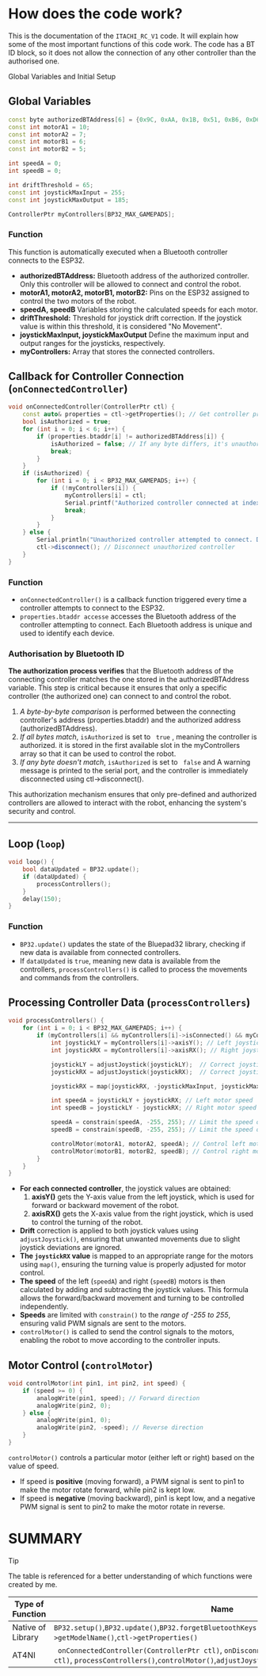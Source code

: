 # How does the code work?
This is the documentation of the `ITACHI_RC_V1` code.
It will explain how some of the most important functions of this code work.
The code has a BT ID block, so it does not allow the connection of any other controller than the authorised one.

Global Variables and Initial Setup

## Global Variables
```cpp
const byte authorizedBTAddress[6] = {0x9C, 0xAA, 0x1B, 0x51, 0xB6, 0xD6}; // Authorized Bluetooth address
const int motorA1 = 10; 
const int motorA2 = 7;  
const int motorB1 = 6; 
const int motorB2 = 5;  

int speedA = 0; 
int speedB = 0; 

int driftThreshold = 65; 
const int joystickMaxInput = 255;   
const int joystickMaxOutput = 185;  

ControllerPtr myControllers[BP32_MAX_GAMEPADS]; 
```
### Function
This function is automatically executed when a Bluetooth controller connects to the ESP32.
- **authorizedBTAddress:** Bluetooth address of the authorized controller. Only this controller will be allowed to connect and control the robot.
- **motorA1, motorA2, motorB1, motorB2:** Pins on the ESP32 assigned to control the two motors of the robot.
- **speedA, speedB** Variables storing the calculated speeds for each motor.
- **driftThreshold:** Threshold for joystick drift correction. If the joystick value is within this threshold, it is considered "No Movement".
- **joystickMaxInput, joystickMaxOutput** Define the maximum input and output ranges for the joysticks, respectively.
- **myControllers:** Array that stores the connected controllers.

## Callback for Controller Connection (`onConnectedController`)
```cpp
void onConnectedController(ControllerPtr ctl) {
    const auto& properties = ctl->getProperties(); // Get controller properties
    bool isAuthorized = true;
    for (int i = 0; i < 6; i++) {
        if (properties.btaddr[i] != authorizedBTAddress[i]) {
            isAuthorized = false; // If any byte differs, it's unauthorized
            break;
        }
    }
    if (isAuthorized) {
        for (int i = 0; i < BP32_MAX_GAMEPADS; i++) {
            if (!myControllers[i]) {
                myControllers[i] = ctl;
                Serial.printf("Authorized controller connected at index %d\n", i);
                break;
            }
        }
    } else {
        Serial.println("Unauthorized controller attempted to connect. Disconnecting...");
        ctl->disconnect(); // Disconnect unauthorized controller
    }
}

```
### Function

- `onConnectedController()` is a callback function triggered every time a controller attempts to connect to the ESP32.
- `properties.btaddr accesse` accesses the Bluetooth address of the controller attempting to connect. Each Bluetooth address is unique and used to identify each device.

### Authorisation by Bluetooth ID
**The authorization process verifies** that the Bluetooth address of the connecting controller matches the one stored in the authorizedBTAddress variable. This step is critical because it ensures that only a specific controller (the authorized one) can connect to and control the robot.
1. *A byte-by-byte comparison* is performed between the connecting controller's address (properties.btaddr) and the authorized address (authorizedBTAddress).
2. *If all bytes match*, `isAuthorized` is set to ` true` , meaning the controller is authorized. it is stored in the first available slot in the myControllers array so that it can be used to control the robot.
3. *If any byte doesn't match*, `isAuthorized` is set to ` false`  and A warning message is printed to the serial port, and the controller  is immediately disconnected using ctl->disconnect().

This authorization mechanism ensures that only pre-defined and authorized controllers are allowed to interact with the robot, enhancing the system's security and control.

------------

## Loop (`loop`)
```cpp
void loop() {
    bool dataUpdated = BP32.update(); 
    if (dataUpdated) {
        processControllers(); 
    }
    delay(150);
}
```
### Function
- `BP32.update()` updates the state of the Bluepad32 library, checking if new data is available from connected controllers.
- If `dataUpdated` is `true`, meaning new data is available from the controllers, `processControllers()` is called to process the movements and commands from the controllers.

## Processing Controller Data (`processControllers`)
```cpp
void processControllers() {
    for (int i = 0; i < BP32_MAX_GAMEPADS; i++) {
        if (myControllers[i] && myControllers[i]->isConnected() && myControllers[i]->hasData()) {
            int joystickLY = myControllers[i]->axisY(); // Left joystick Y-axis (forward/backward movement)
            int joystickRX = myControllers[i]->axisRX(); // Right joystick X-axis (turning)

            joystickLY = adjustJoystick(joystickLY);  // Correct joystick drift
            joystickRX = adjustJoystick(joystickRX);  // Correct joystick drift

            joystickRX = map(joystickRX, -joystickMaxInput, joystickMaxInput, -joystickMaxOutput, joystickMaxOutput); // Scale

            int speedA = joystickLY + joystickRX; // Left motor speed
            int speedB = joystickLY - joystickRX; // Right motor speed

            speedA = constrain(speedA, -255, 255); // Limit the speed of motor A
            speedB = constrain(speedB, -255, 255); // Limit the speed of motor B

            controlMotor(motorA1, motorA2, speedA); // Control left motor
            controlMotor(motorB1, motorB2, speedB); // Control right motor
        }
    }
}
```
- **For each connected controller**, the joystick values are obtained:
	1. **axisY()** gets the Y-axis value from the left joystick, which is used for forward or backward movement of the robot.
	2. **axisRX()** gets the X-axis value from the right joystick, which is used to control the turning of the robot.
- **Drift** correction is applied to both joystick values using `adjustJoystick()`, ensuring that unwanted movements due to slight joystick deviations are ignored.
- **The `joystickRX` value** is mapped to an appropriate range for the motors using `map()`, ensuring the turning value is properly adjusted for motor control.
- **The speed** of the left (`speedA`) and right (`speedB`) motors is then calculated by adding and subtracting the joystick values. This formula allows the forward/backward movement and turning to be controlled independently.
- **Speeds** are limited with `constrain()` to the *range of -255 to 255*, ensuring valid PWM signals are sent to the motors.
- `controlMotor()` is called to send the control signals to the motors, enabling the robot to move according to the controller inputs.

## Motor Control (`controlMotor`)
```cpp
void controlMotor(int pin1, int pin2, int speed) {
    if (speed >= 0) {
        analogWrite(pin1, speed); // Forward direction
        analogWrite(pin2, 0);
    } else {
        analogWrite(pin1, 0);
        analogWrite(pin2, -speed); // Reverse direction
    }
}
```

`controlMotor()` controls a particular motor (either left or right) based on the value of speed.
- If speed is **positive** (moving forward), a PWM signal is sent to pin1 to make the motor rotate forward, while pin2 is kept low.
- If speed is **negative** (moving backward), pin1 is kept low, and a negative PWM signal is sent to pin2 to make the motor rotate in reverse.


# SUMMARY
> [!TIP]
> The table is referenced for a better understanding of which functions were created by me.

Type of Function   | Name
------------- | -------------
Native of Library  | `BP32.setup()`,`BP32.update()`,`BP32.forgetBluetoothKeys()`,`BP32.enableVirtualDevice()`,`ctl->getModelName()`,`ctl->getProperties()`
AT4NI  | ` onConnectedController(ControllerPtr ctl)`, `onDisconnectedController(ControllerPtr ctl)`, `processControllers()`,`controlMotor()`,`adjustJoystick()`


